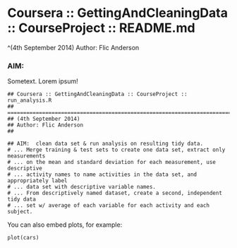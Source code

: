 Coursera :: GettingAndCleaningData :: CourseProject :: README.md
=================================================================
^(4th September 2014) 
Author: Flic Anderson

### AIM: 

Sometext. Lorem ipsum!

```{r}
## Coursera :: GettingAndCleaningData :: CourseProject :: run_analysis.R
## ======================================================================== 
## (4th September 2014)
## Author: Flic Anderson
##

## AIM:  clean data set & run analysis on resulting tidy data.
# ... Merge training & test sets to create one data set, extract only measurements 
# ... on the mean and standard deviation for each measurement, use descriptive  
# ... activity names to name activities in the data set, and appropriately label
# ... data set with descriptive variable names. 
# ... From descriptively named dataset, create a second, independent tidy data 
# ... set w/ average of each variable for each activity and each subject.
```

You can also embed plots, for example:

```{r fig.width=7, fig.height=6}
plot(cars)
```

